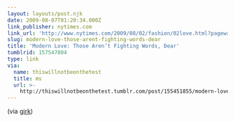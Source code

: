 ```yaml
---
layout: layouts/post.njk
date: 2009-08-07T01:20:34.000Z
link_publisher: nytimes.com
link_url: 'http://www.nytimes.com/2009/08/02/fashion/02love.html?pagewanted=all'
slug: modern-love-those-arent-fighting-words-dear
title: 'Modern Love: Those Aren’t Fighting Words, Dear'
tumblrid: 157547804
type: link
via:
  name: thiswillnotbeonthetest
  title: ms
  url: >-
    http://thiswillnotbeonthetest.tumblr.com/post/155451855/modern-love-those-arent-fighting-words-dear
---
```

<p>(via <a href="http://girk.tumblr.com/">girk</a>)</p>
